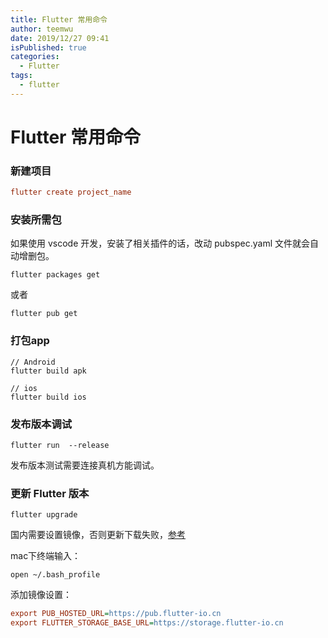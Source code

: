 ```yaml
---
title: Flutter 常用命令
author: teemwu
date: 2019/12/27 09:41
isPublished: true
categories:
  - Flutter
tags:
  - flutter
---
```


# Flutter 常用命令

### 新建项目

```ini
flutter create project_name

```

### 安装所需包
如果使用 vscode 开发，安装了相关插件的话，改动 pubspec.yaml 文件就会自动增删包。

```
flutter packages get

```

或者

```
flutter pub get

```

### 打包app

```
// Android
flutter build apk

// ios
flutter build ios

```

###  发布版本调试

```
flutter run  --release

```
发布版本测试需要连接真机方能调试。

### 更新 Flutter 版本

```
flutter upgrade

```

国内需要设置镜像，否则更新下载失败，[参考](https://flutter.cn/community/china)

mac下终端输入： 
```
open ~/.bash_profile 

```

添加镜像设置：
```ini
export PUB_HOSTED_URL=https://pub.flutter-io.cn
export FLUTTER_STORAGE_BASE_URL=https://storage.flutter-io.cn

```
